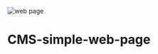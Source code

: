 ![web page](https://user-images.githubusercontent.com/74416239/132996080-969f3743-519a-4c22-9e30-7bf26acc4920.JPG)
# CMS-simple-web-page
